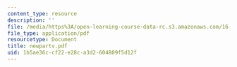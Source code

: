 ```yaml
---
content_type: resource
description: ''
file: /media/https%3A/open-learning-course-data-rc.s3.amazonaws.com/16-540-internal-flows-in-turbomachines-spring-2006/1b5ae36ccf22e28ca3d2604809f5d12f_newpartv.pdf
file_type: application/pdf
resourcetype: Document
title: newpartv.pdf
uid: 1b5ae36c-cf22-e28c-a3d2-604809f5d12f
---
```

